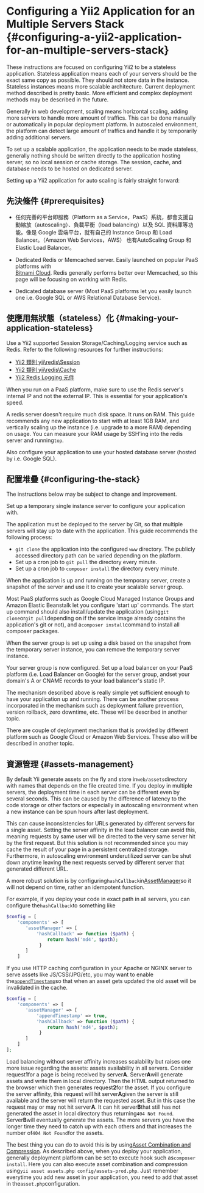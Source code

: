 # Configuring a Yii2 Application for an Multiple Servers Stack {#configuring-a-yii2-application-for-an-multiple-servers-stack}

These instructions are focused on configuring Yii2 to be a stateless application. Stateless application means each of your servers should be the exact same copy as possible. They should not store data in the instance. Stateless instances means more scalable architecture. Current deployment method described is pretty basic. More efficient and complex deployment methods may be described in the future.

Generally in web development, scaling means horizontal scaling, adding more servers to handle more amount of traffics. This can be done manually or automatically in popular deployment platform. In autoscaled environment, the platform can detect large amount of traffics and handle it by temporarily adding additional servers.

To set up a scalable application, the application needs to be made stateless, generally nothing should be written directly to the application hosting server, so no local session or cache storage. The session, cache, and database needs to be hosted on dedicated server.

Setting up a Yii2 application for auto scaling is fairly straight forward:

## 先決條件 {#prerequisites}

* 任何完善的平台即服務（Platform as a Service，PaaS）系統，都會支援自動縮放（autoscaling）、負載平衡（load balancing）以及 SQL 資料庫等功能。像是 Google 雲端平台，就有自己的 Instance Group 和 Load Balancer。（Amazon Web Services，AWS） 也有AutoScaling Group 和 Elastic Load Balancer。

* Dedicated Redis or Memcached server. Easily launched on popular PaaS platforms with  
  [Bitnami Cloud](https://bitnami.com/cloud). Redis generally performs better over Memcached, so this page will be focusing on working with Redis.

* Dedicated database server \(Most PaaS platforms let you easily launch one i.e. Google SQL or AWS Relational Database Service\).

## 使應用無狀態（stateless）化 {#making-your-application-stateless}

Use a Yii2 supported Session Storage/Caching/Logging service such as Redis. Refer to the following resources for further instructions:

* [Yii2 類別 yii\redis\Session](http://www.yiiframework.com/doc-2.0/yii-redis-session.html)
* [Yii2 類別 yii\redis\Cache](http://www.yiiframework.com/doc-2.0/yii-redis-cache.html)
* [Yii2 Redis Logging 元件](https://github.com/JackyChan/yii2-redis-log)

When you run on a PaaS platform, make sure to use the Redis server's internal IP and not the external IP. This is essential for your application's speed.

A redis server doesn't require much disk space. It runs on RAM. This guide recommends any new application to start with at least 1GB RAM, and vertically scaling up the instance \(i.e. upgrade to a more RAM\) depending on usage. You can measure your RAM usage by SSH'ing into the redis server and running`top`.

Also configure your application to use your hosted database server \(hosted by i.e. Google SQL\).

## 配置堆疊 {#configuring-the-stack}

The instructions below may be subject to change and improvement.

Set up a temporary single instance server to configure your application with.

The application must be deployed to the server by Git, so that multiple servers will stay up to date with the application. This guide recommends the following process:

* `git clone`
  the application into the configured
  `www`
  directory. The publicly accessed directory path can be varied depending on the platform.
* Set up a cron job to
  `git pull`
  the directory every minute.
* Set up a cron job to
  `composer install`
  the directory every minute.

When the application is up and running on the temporary server, create a snapshot of the server and use it to create your scalable server group.

Most PaaS platforms such as Google Cloud Managed Instance Groups and Amazon Elastic Beanstalk let you configure 'start up' commands. The start up command should also install/update the application \(using`git clone`or`git pull`depending on if the service image already contains the application's git or not\), and a`composer install`command to install all composer packages.

When the server group is set up using a disk based on the snapshot from the temporary server instance, you can remove the temporary server instance.

Your server group is now configured. Set up a load balancer on your PaaS platform \(i.e. Load Balancer on Google\) for the server group, andset your domain's A or CNAME records to your load balancer's static IP.

The mechanism described above is really simple yet sufficient enough to have your application up and running. There can be another process incorporated in the mechanism such as deployment failure prevention, version rollback, zero downtime, etc. These will be described in another topic.

There are couple of deployment mechanism that is provided by different platform such as Google Cloud or Amazon Web Services. These also will be described in another topic.

## 資源管理 {#assets-management}

By default Yii generate assets on the fly and store in`web/assets`directory with names that depends on the file created time. If you deploy in multiple servers, the deployment time in each server can be different even by several seconds. This can be caused by the difference of latency to the code storage or other factors or especially in autoscaling environment when a new instance can be spun hours after last deployment.

This can cause inconsistencies for URLs generated by different servers for a single asset. Setting the server affinity in the load balancer can avoid this, meaning requests by same user will be directed to the very same server hit by the first request. But this solution is not recommended since you may cache the result of your page in a persistent centralized storage. Furthermore, in autoscaling environment underutilized server can be shut down anytime leaving the next requests served by different server that generated different URL.

A more robust solution is by configuring`hashCallback`in[AssetManager](http://www.yiiframework.com/doc-2.0/yii-web-assetmanager.html#%24hashCallback-detail)so it will not depend on time, rather an idempotent function.

For example, if you deploy your code in exact path in all servers, you can configure the`hashCallback`to something like

```php
$config = [
    'components' => [
       'assetManager' => [
           'hashCallback' => function ($path) {
               return hash('md4', $path);
            }    
       ]
    ]
```

If you use HTTP caching configuration in your Apache or NGINX server to serve assets like JS/CSS/JPG/etc, you may want to enable the[`appendTimestamp`](http://www.yiiframework.com/doc-2.0/yii-web-assetmanager.html#%24appendTimestamp-detail)so that when an asset gets updated the old asset will be invalidated in the cache.

```php
$config = [
    'components' => [
       'assetManager' => [
           'appendTimestamp' => true,
           'hashCallback' => function ($path) {
               return hash('md4', $path);
            }    
       ]
    ]
];
```

Load balancing without server affinity increases scalability but raises one more issue regarding the assets: assets availability in all servers. Consider request**1**for a page is being received by server**A**. Server**A**will generate assets and write them in local directory. Then the HTML output returned to the browser which then generates request**2**for the asset. If you configure the server affinity, this request will hit server**A**given the server is still available and the server will return the requested asset. But in this case the request may or may not hit server**A**. It can hit server**B**that still has not generated the asset in local directory thus returning`404 Not Found`. Server**B**will eventually generate the assets. The more servers you have the longer time they need to catch up with each others and that increases the number of`404 Not Found`for the assets.

The best thing you can do to avoid this is by using[Asset Combination and Compression](http://www.yiiframework.com/doc-2.0/guide-structure-assets.html#combining-compressing-assets). As described above, when you deploy your application, generally deployment platform can be set to execute hook such as`composer install`. Here you can also execute asset combination and compression using`yii asset assets.php config/assets-prod.php`. Just remember everytime you add new asset in your application, you need to add that asset in the`asset.php`configuration.

